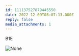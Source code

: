 ```yaml
---
id: 111137527879445550
date: 2022-12-09T08:07:13.000Z
reply: false
media_attachments: 1
---
```


B1E

![None](https://files.e5n.cc/media_attachments/files/111/219/482/308/821/347/original/7cf553bdbb7487f2.jfif)
